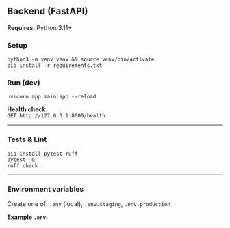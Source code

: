 ## Backend (FastAPI)

**Requires:** Python 3.11+

### Setup
    python3 -m venv venv && source venv/bin/activate
    pip install -r requirements.txt

### Run (dev)
    uvicorn app.main:app --reload

**Health check:**  
`GET http://127.0.0.1:8000/health`

---

### Tests & Lint
    pip install pytest ruff
    pytest -q
    ruff check .

---

### Environment variables
Create one of: `.env` (local), `.env.staging`, `.env.production`

**Example `.env`:**
